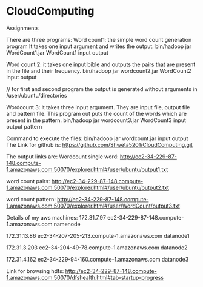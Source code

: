 # CloudComputing
Assignments


There are three programs: 
Word count1: the simple word count generation program
It takes one input argument and writes the output.
bin/hadoop jar WordCount1.jar WordCount1 input output

Word count 2: it takes one input bible and outputs the pairs that are present in the file and their frequency.
bin/hadoop jar wordcount2.jar WordCount2 input output

// for first and second program the output is generated without arguments in /user/ubuntu/directories

Wordcount 3: it takes three input argument. They are input file, output file and pattern file. This program out puts the count of the words which are present in the pattern.
bin/hadoop jar wordcount3.jar WordCount3 input output pattern

Command to execute the files:
bin/hadoop jar wordcount.jar input output
The Link for github is:
https://github.com/Shweta5201/CloudComputing.git

The output links are: 
Wordcount single word:
http://ec2-34-229-87-148.compute-1.amazonaws.com:50070/explorer.html#/user/ubuntu/output1.txt

word count pairs:
http://ec2-34-229-87-148.compute-1.amazonaws.com:50070/explorer.html#/user/ubuntu/output2.txt

word count pattern:
http://ec2-34-229-87-148.compute-1.amazonaws.com:50070/explorer.html#/user/WordCount/output3.txt


Details of my aws machines:
172.31.7.97   ec2-34-229-87-148.compute-1.amazonaws.com  namenode

172.31.13.86  ec2-34-207-205-213.compute-1.amazonaws.com  datanode1

172.31.3.203  ec2-34-204-49-78.compute-1.amazonaws.com	datanode2

172.31.4.162  ec2-34-229-94-160.compute-1.amazonaws.com	datanode3


Link for browsing hdfs:
http://ec2-34-229-87-148.compute-1.amazonaws.com:50070/dfshealth.html#tab-startup-progress

